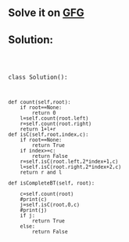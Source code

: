 <h2>Solve it on <a href="https://www.geeksforgeeks.org/problems/complete-binary-tree/1?utm_source=geeksforgeeks&utm_medium=ml_article_practice_tab&utm_campaign=article_practice_tab">GFG</a></h2>
<h2>Solution:</h2>
<code>
  
  class Solution():
  
    def count(self,root):
        if root==None:
            return 0
        l=self.count(root.left)
        r=self.count(root.right)
        return 1+l+r
    def isC(self,root,index,c):
        if root==None:
            return True
        if index>=c:
            return False
        r=self.isC(root.left,2*index+1,c)
        l=self.isC(root.right,2*index+2,c)
        return r and l
    
    def isCompleteBT(self, root):
    
        c=self.count(root)
        #print(c)
        j=self.isC(root,0,c)
        #print(j)
        if j:
            return True
        else:
            return False
              
</code>
</code>
